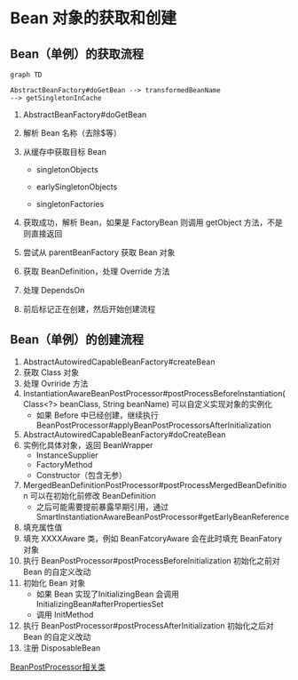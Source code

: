# Bean 对象的获取和创建

## Bean（单例）的获取流程

```mermaid
graph TD

AbstractBeanFactory#doGetBean --> transformedBeanName
--> getSingletonInCache 

```





1. AbstractBeanFactory#doGetBean

2. 解析 Bean 名称（去除$等）

3. 从缓存中获取目标 Bean

   - singletonObjects

   - earlySingletonObjects

   - singletonFactories

4. 获取成功，解析 Bean，如果是 FactoryBean 则调用 getObject 方法，不是则直接返回

5. 尝试从 parentBeanFactory 获取 Bean 对象

6. 获取 BeanDefinition，处理 Override 方法

7. 处理 DependsOn 

8. 前后标记正在创建，然后开始创建流程







## Bean（单例）的创建流程

1. AbstractAutowiredCapableBeanFactory#createBean
2. 获取 Class 对象
3. 处理 Ovriride 方法
4. InstantiationAwareBeanPostProcessor#postProcessBeforeInstantiation(Class<?> beanClass, String beanName) 可以自定义实现对象的实例化
   - 如果 Before 中已经创建，继续执行 BeanPostProcessor#applyBeanPostProcessorsAfterInitialization
5. AbstractAutowiredCapableBeanFactory#doCreateBean 
6. 实例化具体对象，返回 BeanWrapper
   - InstanceSupplier
   - FactoryMethod
   - Constructor（包含无参）
7. MergedBeanDefinitionPostProcessor#postProcessMergedBeanDefinition 可以在初始化前修改 BeanDefinition
   - 之后可能需要提前暴露早期引用，通过 SmartInstantiationAwareBeanPostProcessor#getEarlyBeanReference
8. 填充属性值
9. 填充 XXXXAware 类，例如 BeanFatcoryAware 会在此时填充 BeanFatory 对象
10. 执行 BeanPostProcessor#postProcessBeforeInitialization 初始化之前对 Bean 的自定义改动
11. 初始化 Bean 对象
    - 如果 Bean 实现了InitializingBean 会调用 InitializingBean#afterPropertiesSet
    - 调用 InitMethod 
12. 执行 BeanPostProcessor#postProcessAfterInitialization 初始化之后对 Bean 的自定义改动
13. 注册 DisposableBean



[BeanPostProcessor相关类](beanpostprocessor/BeanPostProcessor类族概述.md)